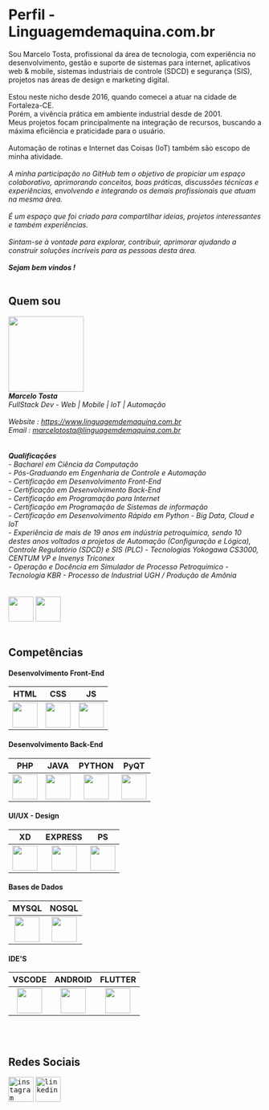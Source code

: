 # Perfil - Linguagemdemaquina.com.br

Sou Marcelo Tosta, profissional da área de tecnologia, com experiência no desenvolvimento, gestão e suporte de sistemas para internet, aplicativos web & mobile, sistemas industriais de controle (SDCD) e segurança (SIS), projetos nas áreas de design e marketing digital.
<br>
<br>
Estou neste nicho desde 2016, quando comecei a atuar na cidade de Fortaleza-CE. 
<br>
Porém, a vivência prática em ambiente industrial desde de 2001.
<br>
Meus projetos focam principalmente na integração de recursos, buscando a máxima eficiência e praticidade para o usuário. 
<br>
<br>
Automação de rotinas e Internet das Coisas (IoT) também são escopo de minha atividade.
<br>
<br>
*A minha participação no GitHub tem o objetivo de propiciar um espaço colaborativo, aprimorando conceitos, boas práticas, discussões técnicas e experiências, envolvendo e integrando os demais profissionais que atuam na mesma área. 
<br>
<br>
É um espaço que foi criado para compartilhar ideias, projetos interessantes e também experiências. 
<br>
<br>
Sintam-se à vontade para explorar, contribuir, aprimorar ajudando a construir soluções incríveis para as pessoas desta área.*
<br>
<br>
***Sejam bem vindos !***
<br>
<br>

## Quem sou ##

<kbd><img id="foto_pessoal" width="150px" height="150px" src="https://www.linguagemdemaquina.com.br/2025/imagens/foto_pessoal.jpg"></kbd>
<br>
***Marcelo Tosta***
<br>
*FullStack Dev - Web | Mobile | IoT | Automação*
<br>
<br>
*Website : https://www.linguagemdemaquina.com.br*
<br>
*Email : marcelotosta@linguagemdemaquina.com.br*
<br>
<br>
<br>
***Qualificações***
<br>
*- Bacharel em Ciência da Computação*
<br>
*- Pós-Graduando em Engenharia de Controle e Automação*
<br>
*- Certificação em Desenvolvimento Front-End*
<br>
*- Certificação em Desenvolvimento Back-End*
<br>
*- Certificação em Programação para Internet*
<br>
*- Certificação em Programação de Sistemas de informação*
<br>
*- Certificação em Desenvolvimento Rápido em Python - Big Data, Cloud e IoT*
<br>
*- Experiência de mais de 19 anos em indústria petroquímica, sendo 10 destes anos voltados a projetos de Automação (Configuração e Lógica), Controle Regulatório (SDCD) e SIS (PLC) - Tecnologias Yokogawa CS3000, CENTUM VP e Invenys Triconex*
<br>
*- Operação e Docência em Simulador de Processo Petroquímico - Tecnologia KBR - Processo de Industrial UGH / Produção de Amônia*
<br>
<br>
<br>
<kbd><img id="avatar" width="50px" height="50px" src="https://www.linguagemdemaquina.com.br/portifolio/icones/icavatar.png"></kbd>
<kbd><img id="logomarca" width="50px" height="50px" src="https://www.linguagemdemaquina.com.br/portifolio/icones/icxicara.png"></kbd>
<br>
<br>

## Competências ##

#### Desenvolvimento Front-End ####

|HTML|CSS|JS|
|:-------:|:--------:|:--------:|
|<kbd><img id="html5" width="50px" height="50px" src="https://www.linguagemdemaquina.com.br/portifolio/icones/ichtml.png"></kbd>|<kbd><img id="css3" width="50px" height="50px" src="https://www.linguagemdemaquina.com.br/portifolio/icones/iccss.png"></kbd>|<kbd><img id="js" width="50px" height="50px" src="https://www.linguagemdemaquina.com.br/portifolio/icones/icjs.png"></kbd>|


#### Desenvolvimento Back-End ####

|PHP|JAVA|PYTHON|PyQT|
|:-------:|:--------:|:--------:|:--------:|
|<kbd><img id="php" width="50px" height="50px" src="https://www.linguagemdemaquina.com.br/portifolio/icones/icphp.png"></kbd>|<kbd><img id="java" width="50px" height="50px" src="https://www.linguagemdemaquina.com.br/portifolio/icones/icjava.png"></kbd>|<kbd><img id="python" width="50px" height="50px" src="https://www.linguagemdemaquina.com.br/portifolio/icones/icpython.png"></kbd>|<kbd><img id="qt5" width="50px" height="50px" src="https://www.linguagemdemaquina.com.br/portifolio/icones/icpyqt.png"></kbd>|


#### UI/UX - Design ####

|XD|EXPRESS|PS|
|:-------:|:--------:|:--------:|
|<kbd><img id="xd" width="50px" height="50px" src="https://www.linguagemdemaquina.com.br/portifolio/icones/icxd.png"></kbd>|<kbd><img id="adobe_express" width="50px" height="50px" src="https://www.linguagemdemaquina.com.br/portifolio/icones/icax.png"></kbd>|<kbd><img id="js" width="50px" height="50px" src="https://www.linguagemdemaquina.com.br/portifolio/icones/icps.png"></kbd>| 


#### Bases de Dados ####

|MYSQL|NOSQL|
|:-------:|:--------:|
|<kbd><img id="mysql" width="50px" height="50px" src="https://www.linguagemdemaquina.com.br/portifolio/icones/icmysql.png"></kbd>|<kbd><img id="nosql" width="50px" height="50px" src="https://www.linguagemdemaquina.com.br/portifolio/icones/icnosql.png"></kbd>|

#### IDE'S ####

|VSCODE|ANDROID|FLUTTER|
|:-------:|:--------:|:--------:|
|<kbd><img id="vscode" width="50px" height="50px" src="https://www.linguagemdemaquina.com.br/portifolio/icones/icvscode.png"></kbd>|<kbd><img id="android" width="50px" height="50px" src="https://www.linguagemdemaquina.com.br/portifolio/icones/icandroid.png"></kbd>|<kbd><img id="flutter" width="50px" height="50px" src="https://www.linguagemdemaquina.com.br/portifolio/icones/icflutter.png"></kbd>|

<br>
<br>

## Redes Sociais ##
[<kbd><img alt="instagram" width="50px" height="50px" src="https://www.linguagemdemaquina.com.br/portifolio/icones/icinstagram.png" /></kbd>](https://www.instagram.com/linguagemdemaquina/)
[<kbd><img alt="linkedin" width="50px" height="50px" src="https://www.linguagemdemaquina.com.br/portifolio/icones/iclinkedin.png" /></kbd>](https://www.linkedin.com/in/marcelotsantana/)
